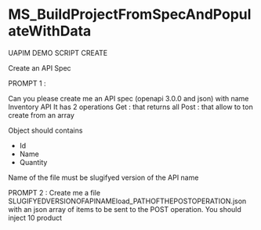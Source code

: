 # MS_BuildProjectFromSpecAndPopulateWithData



UAPIM DEMO SCRIPT CREATE

Create an API Spec


PROMPT 1 : 

Can you please create me an API spec (openapi 3.0.0 and json) with name Inventory API
It has 2 operations 
Get : that returns all
Post : that allow to ton create from an array

Object should contains
- Id 
- Name 
- Quantity

Name of the file must be  slugifyed version of the API name




PROMPT 2 : 
Create me a file SLUGIFYEDVERSIONOFAPINAMEload_PATHOFTHEPOSTOPERATION.json with an json array of items to be sent to the POST operation.
You should inject 10 product

